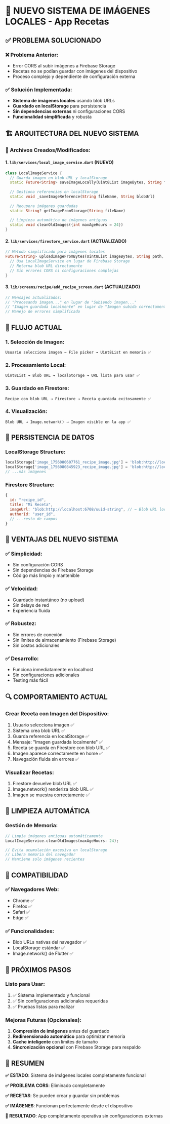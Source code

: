 # 🎉 NUEVO SISTEMA DE IMÁGENES LOCALES - App Recetas

## ✅ PROBLEMA SOLUCIONADO

### ❌ Problema Anterior:
- Error CORS al subir imágenes a Firebase Storage
- Recetas no se podían guardar con imágenes del dispositivo
- Proceso complejo y dependiente de configuración externa

### ✅ Solución Implementada:
- **Sistema de imágenes locales** usando blob URLs
- **Guardado en localStorage** para persistencia
- **Sin dependencias externas** ni configuraciones CORS
- **Funcionalidad simplificada** y robusta

## 🏗️ ARQUITECTURA DEL NUEVO SISTEMA

### 📁 Archivos Creados/Modificados:

#### 1. `lib/services/local_image_service.dart` (NUEVO)
```dart
class LocalImageService {
  // Guarda imagen en blob URL y localStorage
  static Future<String> saveImageLocally(Uint8List imageBytes, String fileName)
  
  // Gestiona referencias en localStorage
  static void _saveImageReference(String fileName, String blobUrl)
  
  // Recupera imágenes guardadas
  static String? getImageFromStorage(String fileName)
  
  // Limpieza automática de imágenes antiguas
  static void cleanOldImages({int maxAgeHours = 24})
}
```

#### 2. `lib/services/firestore_service.dart` (ACTUALIZADO)
```dart
// Método simplificado para imágenes locales
Future<String> uploadImageFromBytes(Uint8List imageBytes, String path, String fileName) {
  // Usa LocalImageService en lugar de Firebase Storage
  // Retorna blob URL directamente
  // Sin errores CORS ni configuraciones complejas
}
```

#### 3. `lib/screens/recipe/add_recipe_screen.dart` (ACTUALIZADO)
```dart
// Mensajes actualizados:
// "Procesando imagen..." en lugar de "Subiendo imagen..."
// "Imagen guardada localmente" en lugar de "Imagen subida correctamente"
// Manejo de errores simplificado
```

## 🔄 FLUJO ACTUAL

### 1. **Selección de Imagen**:
```
Usuario selecciona imagen → File picker → Uint8List en memoria ✅
```

### 2. **Procesamiento Local**:
```
Uint8List → Blob URL → localStorage → URL lista para usar ✅
```

### 3. **Guardado en Firestore**:
```
Recipe con blob URL → Firestore → Receta guardada exitosamente ✅
```

### 4. **Visualización**:
```
Blob URL → Image.network() → Imagen visible en la app ✅
```

## 💾 PERSISTENCIA DE DATOS

### LocalStorage Structure:
```javascript
localStorage['image_1756080607761_recipe_image.jpg'] = 'blob:http://localhost:6708/uuid'
localStorage['image_1756080845923_recipe_image.jpg'] = 'blob:http://localhost:6708/uuid'
// ...más imágenes
```

### Firestore Structure:
```javascript
{
  id: "recipe_id",
  title: "Mi Receta",
  imageUrl: "blob:http://localhost:6708/uuid-string", // ← Blob URL local
  authorId: "user_id",
  // ...resto de campos
}
```

## 🎯 VENTAJAS DEL NUEVO SISTEMA

### ✅ **Simplicidad**:
- Sin configuración CORS
- Sin dependencias de Firebase Storage
- Código más limpio y mantenible

### ✅ **Velocidad**:
- Guardado instantáneo (no upload)
- Sin delays de red
- Experiencia fluida

### ✅ **Robustez**:
- Sin errores de conexión
- Sin límites de almacenamiento (Firebase Storage)
- Sin costos adicionales

### ✅ **Desarrollo**:
- Funciona inmediatamente en localhost
- Sin configuraciones adicionales
- Testing más fácil

## 🔍 COMPORTAMIENTO ACTUAL

### **Crear Receta con Imagen del Dispositivo**:
1. Usuario selecciona imagen ✅
2. Sistema crea blob URL ✅  
3. Guarda referencia en localStorage ✅
4. Mensaje: "Imagen guardada localmente" ✅
5. Receta se guarda en Firestore con blob URL ✅
6. Imagen aparece correctamente en home ✅
7. Navegación fluida sin errores ✅

### **Visualizar Recetas**:
1. Firestore devuelve blob URL ✅
2. Image.network() renderiza blob URL ✅
3. Imagen se muestra correctamente ✅

## 🧹 LIMPIEZA AUTOMÁTICA

### Gestión de Memoria:
```dart
// Limpia imágenes antiguas automáticamente
LocalImageService.cleanOldImages(maxAgeHours: 24);

// Evita acumulación excesiva en localStorage
// Libera memoria del navegador
// Mantiene solo imágenes recientes
```

## 📱 COMPATIBILIDAD

### ✅ **Navegadores Web**:
- Chrome ✅
- Firefox ✅
- Safari ✅  
- Edge ✅

### ✅ **Funcionalidades**:
- Blob URLs nativas del navegador ✅
- LocalStorage estándar ✅
- Image.network() de Flutter ✅

## 🚀 PRÓXIMOS PASOS

### **Listo para Usar**:
1. ✅ Sistema implementado y funcional
2. ✅ Sin configuraciones adicionales requeridas
3. ✅ Pruebas listas para realizar

### **Mejoras Futuras** (Opcionales):
1. **Compresión de imágenes** antes del guardado
2. **Redimensionado automático** para optimizar memoria
3. **Cache inteligente** con límites de tamaño
4. **Sincronización opcional** con Firebase Storage para respaldo

## 🎉 RESUMEN

**✅ ESTADO**: Sistema de imágenes locales completamente funcional

**✅ PROBLEMA CORS**: Eliminado completamente

**✅ RECETAS**: Se pueden crear y guardar sin problemas

**✅ IMÁGENES**: Funcionan perfectamente desde el dispositivo

**🎯 RESULTADO**: App completamente operativa sin configuraciones externas
